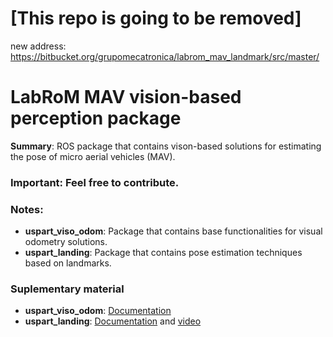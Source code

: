 # [This repo is going to be removed]
new address: https://bitbucket.org/grupomecatronica/labrom_mav_landmark/src/master/

# LabRoM MAV vision-based perception package
**Summary**: ROS package that contains vison-based solutions for estimating the pose of micro aerial vehicles (MAV).
### **Important**: Feel free to contribute.
### Notes:
* **uspart_viso_odom**: Package that contains base functionalities for visual odometry solutions. 
* **uspart_landing**: Package that contains pose estimation techniques based on landmarks.
 
### Suplementary material
* **uspart_viso_odom**: [Documentation](http://www.labrom.eesc.usp.br/doxygen/viso_odom/html)
* **uspart_landing**: [Documentation](http://www.labrom.eesc.usp.br/doxygen/landing/html) and [video](https://www.youtube.com/watch?v=XogkvyGrRww&list=PL2jUiQ0057bsDDEyLukvLpE1MuMi3hyz2&index=1) 
	
